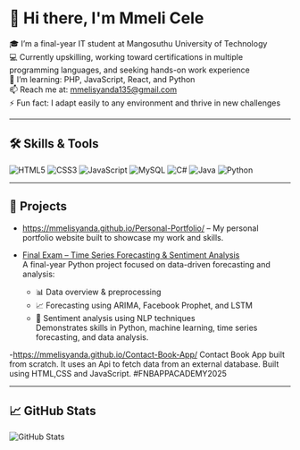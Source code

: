 # 👋 Hi there, I'm Mmeli Cele

🎓 I’m a final-year IT student at Mangosuthu University of Technology  
💻 Currently upskilling, working toward certifications in multiple programming languages, and seeking hands-on work experience  
🌱 I’m learning: PHP, JavaScript, React, and Python  
📫 Reach me at: mmelisyanda135@gmail.com  
⚡ Fun fact: I adapt easily to any environment and thrive in new challenges

---

## 🛠️ Skills & Tools

![HTML5](https://img.shields.io/badge/HTML5-E34F26?logo=html5&logoColor=white)
![CSS3](https://img.shields.io/badge/CSS3-1572B6?logo=css3&logoColor=white)
![JavaScript](https://img.shields.io/badge/JavaScript-F7DF1E?logo=javascript&logoColor=black)
![MySQL](https://img.shields.io/badge/MySQL-00000F?logo=mysql&logoColor=white)
![C#](https://img.shields.io/badge/C%23-239120?logo=c-sharp&logoColor=white)
![Java](https://img.shields.io/badge/Java-ED8B00?logo=java&logoColor=white)
![Python](https://img.shields.io/badge/Python-3776AB?logo=python&logoColor=white)

---

## 📂 Projects

- https://mmelisyanda.github.io/Personal-Portfolio/ – My personal portfolio website built to showcase my work and skills.

- [Final Exam – Time Series Forecasting & Sentiment Analysis](https://github.com/MmeliSyanda/Final-Exam-M-CELE)  
  A final-year Python project focused on data-driven forecasting and analysis:
  - 📊 Data overview & preprocessing  
  - 📈 Forecasting using ARIMA, Facebook Prophet, and LSTM  
  - 🧠 Sentiment analysis using NLP techniques  
  Demonstrates skills in Python, machine learning, time series forecasting, and data analysis.

-https://mmelisyanda.github.io/Contact-Book-App/
Contact Book App built from scratch. It uses an Api to fetch data from an external database.
Built using HTML,CSS and JavaScript.
#FNBAPPACADEMY2025

---

## 📈 GitHub Stats

![GitHub Stats](https://github-readme-stats.vercel.app/api?username=MmeliSyanda&show_icons=true&theme=tokyonight)
